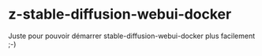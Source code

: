 # z-stable-diffusion-webui-docker
Juste pour pouvoir démarrer stable-diffusion-webui-docker plus facilement ;-)
